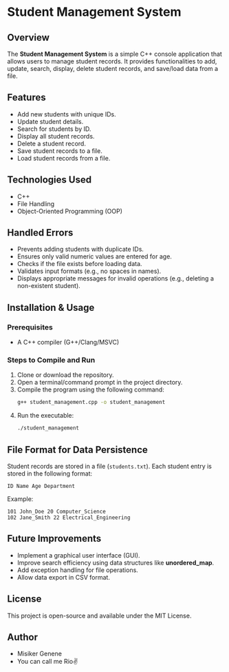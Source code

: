# Student Management System

## Overview
The **Student Management System** is a simple C++ console application that allows users to manage student records. It provides functionalities to add, update, search, display, delete student records, and save/load data from a file.

## Features
- Add new students with unique IDs.
- Update student details.
- Search for students by ID.
- Display all student records.
- Delete a student record.
- Save student records to a file.
- Load student records from a file.

## Technologies Used
- C++
- File Handling
- Object-Oriented Programming (OOP)
  
## Handled Errors
- Prevents adding students with duplicate IDs.
- Ensures only valid numeric values are entered for age.
- Checks if the file exists before loading data.
- Validates input formats (e.g., no spaces in names).
- Displays appropriate messages for invalid operations (e.g., deleting a non-existent student).


## Installation & Usage
### Prerequisites
- A C++ compiler (G++/Clang/MSVC)

### Steps to Compile and Run
1. Clone or download the repository.
2. Open a terminal/command prompt in the project directory.
3. Compile the program using the following command:
   ```sh
   g++ student_management.cpp -o student_management
   ```
4. Run the executable:
   ```sh
   ./student_management
   ```

## File Format for Data Persistence
Student records are stored in a file (`students.txt`). Each student entry is stored in the following format:
```
ID Name Age Department
```
Example:
```
101 John_Doe 20 Computer_Science
102 Jane_Smith 22 Electrical_Engineering
```

## Future Improvements
- Implement a graphical user interface (GUI).
- Improve search efficiency using data structures like **unordered_map**.
- Add exception handling for file operations.
- Allow data export in CSV format.

## License
This project is open-source and available under the MIT License.

## Author
* Misiker Genene
* You can call me Rio✌

